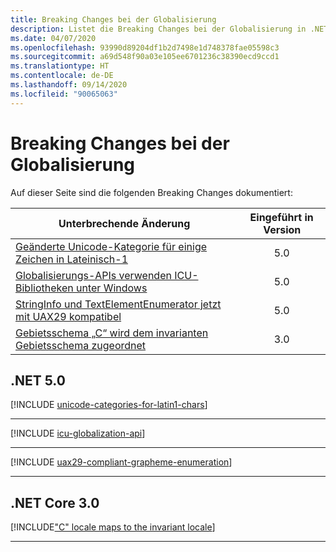 ```yaml
---
title: Breaking Changes bei der Globalisierung
description: Listet die Breaking Changes bei der Globalisierung in .NET Core auf.
ms.date: 04/07/2020
ms.openlocfilehash: 93990d89204df1b2d7498e1d748378fae05598c3
ms.sourcegitcommit: a69d548f90a03e105ee6701236c38390ecd9ccd1
ms.translationtype: HT
ms.contentlocale: de-DE
ms.lasthandoff: 09/14/2020
ms.locfileid: "90065063"
---
```

# <a name="globalization-breaking-changes"></a>Breaking Changes bei der Globalisierung

Auf dieser Seite sind die folgenden Breaking Changes dokumentiert:

| Unterbrechende Änderung | Eingeführt in Version |
| - | :-: |
| [Geänderte Unicode-Kategorie für einige Zeichen in Lateinisch-1](#unicode-category-changed-for-some-latin-1-characters) | 5.0 |
| [Globalisierungs-APIs verwenden ICU-Bibliotheken unter Windows](#globalization-apis-use-icu-libraries-on-windows) | 5.0 |
| [StringInfo und TextElementEnumerator jetzt mit UAX29 kompatibel](#stringinfo-and-textelementenumerator-are-now-uax29-compliant) | 5.0 |
| [Gebietsschema „C“ wird dem invarianten Gebietsschema zugeordnet](#c-locale-maps-to-the-invariant-locale) | 3.0 |

## <a name="net-50"></a>.NET 5.0

[!INCLUDE [unicode-categories-for-latin1-chars](../../../includes/core-changes/globalization/5.0/unicode-categories-for-latin1-chars.md)]

***

[!INCLUDE [icu-globalization-api](../../../includes/core-changes/globalization/5.0/icu-globalization-api.md)]

***

[!INCLUDE [uax29-compliant-grapheme-enumeration](../../../includes/core-changes/globalization/5.0/uax29-compliant-grapheme-enumeration.md)]

***

## <a name="net-core-30"></a>.NET Core 3.0

[!INCLUDE["C" locale maps to the invariant locale](~/includes/core-changes/globalization/3.0/c-locale-maps-to-invariant-locale.md)]

***
